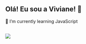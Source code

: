 ## Olá! Eu sou a Viviane! 👋

🌱 I’m currently learning JavaScript

<div style="display: inline_block"><br>
  <img src="https://cdn.jsdelivr.net/gh/devicons/devicon/icons/html5/html5-original-wordmark.svg" />
          
          
          
</div>
